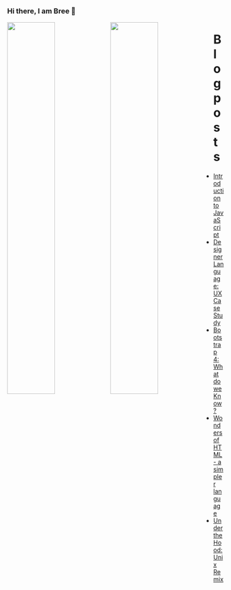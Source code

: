 ### Hi there, I am Bree 👋

<img align="left" width="47%" src="https://github-readme-stats.vercel.app/api?username=breebrowder" />

<img align="left" width="47%" src="https://github-readme-stats.vercel.app/api/top-langs/?username=breebrowder&layout=compact" />



# Blog posts
<!-- BLOG-POST-LIST:START -->
- [Introduction to JavaScript](https://medium.com/geekculture/introduction-to-javascript-73f201677140?source=rss-7aa4ae5543ba------2)
- [Designer Language: UX Case Study](https://breebrowder.medium.com/designer-language-ux-case-study-c08318674d27?source=rss-7aa4ae5543ba------2)
- [Bootstrap 4: What do we Know?](https://medium.com/geekculture/bootstrap-4-what-do-we-know-2eebc2d3a302?source=rss-7aa4ae5543ba------2)
- [Wonders of HTML- a simpler language](https://breebrowder.medium.com/wonders-of-html-a-simpler-language-3dffa8530b72?source=rss-7aa4ae5543ba------2)
- [Under the Hood: Unix Remix](https://breebrowder.medium.com/under-the-hood-unix-remix-2f507ebb2f6?source=rss-7aa4ae5543ba------2)
<!-- BLOG-POST-LIST:END -->

<!--
**breebrowder/breebrowder** is a ✨ _special_ ✨ repository because its `README.md` (this file) appears on your GitHub profile.

Here are some ideas to get you started:

- 🔭 I’m currently working on ...
- 🌱 I’m currently learning ...
- 👯 I’m looking to collaborate on ...
- 🤔 I’m looking for help with ...
- 💬 Ask me about ...
- 📫 How to reach me: ...
- 😄 Pronouns: ...
- ⚡ Fun fact: ...
-->
